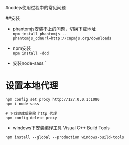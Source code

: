 #nodejs使用过程中的常见问题


##安装

- phantomjs安装不上的问题，切换下载地址  
`npm install phantomjs --phantomjs_cdnurl=http://cnpmjs.org/downloads`
- npm安装  
`npm install -ddd`

- 安装node-sass
`
# 设置本地代理
```
npm config set proxy http://127.0.0.1:1080
npm i node-sass

# 下载完成后删除 http 代理
npm config delete proxy
```
- windows下安装编译工具 Visual C++ Build Tools

```npm install --global --production windows-build-tools```
